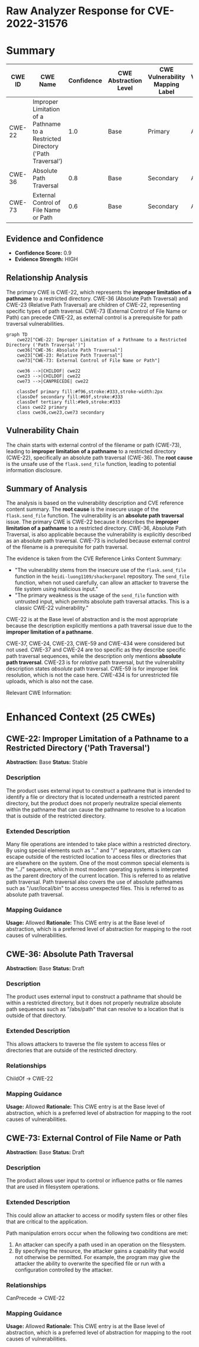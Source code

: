 # Raw Analyzer Response for CVE-2022-31576

# Summary
| CWE ID | CWE Name | Confidence | CWE Abstraction Level | CWE Vulnerability Mapping Label | CWE-Vulnerability Mapping Notes |
|---|---|---|---|---|---|
| CWE-22 | Improper Limitation of a Pathname to a Restricted Directory ('Path Traversal') | 1.0 | Base | Primary | Allowed |
| CWE-36 | Absolute Path Traversal | 0.8 | Base | Secondary | Allowed |
| CWE-73 | External Control of File Name or Path | 0.6 | Base | Secondary | Allowed |

## Evidence and Confidence

*   **Confidence Score:** 0.9
*   **Evidence Strength:** HIGH

## Relationship Analysis
The primary CWE is CWE-22, which represents the **improper limitation of a pathname** to a restricted directory. CWE-36 (Absolute Path Traversal) and CWE-23 (Relative Path Traversal) are children of CWE-22, representing specific types of path traversal. CWE-73 (External Control of File Name or Path) can precede CWE-22, as external control is a prerequisite for path traversal vulnerabilities.

```mermaid
graph TD
    cwe22["CWE-22: Improper Limitation of a Pathname to a Restricted Directory ('Path Traversal')"]
    cwe36["CWE-36: Absolute Path Traversal"]
    cwe23["CWE-23: Relative Path Traversal"]
    cwe73["CWE-73: External Control of File Name or Path"]

    cwe36 -->|CHILDOF| cwe22
    cwe23 -->|CHILDOF| cwe22
    cwe73 -->|CANPRECEDE| cwe22
    
    classDef primary fill:#f96,stroke:#333,stroke-width:2px
    classDef secondary fill:#69f,stroke:#333
    classDef tertiary fill:#9e9,stroke:#333
    class cwe22 primary
    class cwe36,cwe23,cwe73 secondary
```

## Vulnerability Chain
The chain starts with external control of the filename or path (CWE-73), leading to **improper limitation of a pathname** to a restricted directory (CWE-22), specifically an absolute path traversal (CWE-36). The **root cause** is the unsafe use of the `flask.send_file` function, leading to potential information disclosure.

## Summary of Analysis
The analysis is based on the vulnerability description and CVE reference content summary. The **root cause** is the insecure usage of the `flask.send_file` function. The vulnerability is an **absolute path traversal** issue. The primary CWE is CWE-22 because it describes the **improper limitation of a pathname** to a restricted directory. CWE-36, Absolute Path Traversal, is also applicable because the vulnerability is explicitly described as an absolute path traversal. CWE-73 is included because external control of the filename is a prerequisite for path traversal.

The evidence is taken from the CVE Reference Links Content Summary:
*   "The vulnerability stems from the insecure use of the `flask.send_file` function in the `heidi-luong1109/shackerpanel` repository. The `send_file` function, when not used carefully, can allow an attacker to traverse the file system using malicious input."
*   "The primary weakness is the usage of the `send_file` function with untrusted input, which permits absolute path traversal attacks. This is a classic CWE-22 vulnerability."

CWE-22 is at the Base level of abstraction and is the most appropriate because the description explicitly mentions a path traversal issue due to the **improper limitation of a pathname**.

CWE-37, CWE-24, CWE-23, CWE-59 and CWE-434 were considered but not used. CWE-37 and CWE-24 are too specific as they describe specific path traversal sequences, while the description only mentions **absolute path traversal**. CWE-23 is for *relative* path traversal, but the vulnerability description states *absolute* path traversal. CWE-59 is for improper link resolution, which is not the case here. CWE-434 is for unrestricted file uploads, which is also not the case.

Relevant CWE Information:

# Enhanced Context (25 CWEs)
## CWE-22: Improper Limitation of a Pathname to a Restricted Directory ('Path Traversal')
**Abstraction:** Base
**Status:** Stable

### Description
The product uses external input to construct a pathname that is intended to identify a file or directory that is located underneath a restricted parent directory, but the product does not properly neutralize special elements within the pathname that can cause the pathname to resolve to a location that is outside of the restricted directory.

### Extended Description
Many file operations are intended to take place within a restricted directory. By using special elements such as ".." and "/" separators, attackers can escape outside of the restricted location to access files or directories that are elsewhere on the system. One of the most common special elements is the "../" sequence, which in most modern operating systems is interpreted as the parent directory of the current location. This is referred to as relative path traversal. Path traversal also covers the use of absolute pathnames such as "/usr/local/bin" to access unexpected files. This is referred to as absolute path traversal.

### Mapping Guidance
**Usage:** Allowed
**Rationale:** This CWE entry is at the Base level of abstraction, which is a preferred level of abstraction for mapping to the root causes of vulnerabilities.

## CWE-36: Absolute Path Traversal
**Abstraction:** Base
**Status:** Draft

### Description
The product uses external input to construct a pathname that should be within a restricted directory, but it does not properly neutralize absolute path sequences such as "/abs/path" that can resolve to a location that is outside of that directory.

### Extended Description
This allows attackers to traverse the file system to access files or directories that are outside of the restricted directory.

### Relationships
ChildOf -> CWE-22

### Mapping Guidance
**Usage:** Allowed
**Rationale:** This CWE entry is at the Base level of abstraction, which is a preferred level of abstraction for mapping to the root causes of vulnerabilities.

## CWE-73: External Control of File Name or Path
**Abstraction:** Base
**Status:** Draft

### Description
The product allows user input to control or influence paths or file names that are used in filesystem operations.

### Extended Description
This could allow an attacker to access or modify system files or other files that are critical to the application.

Path manipulation errors occur when the following two conditions are met:
1.  An attacker can specify a path used in an operation on the filesystem.
2.  By specifying the resource, the attacker gains a capability that would not otherwise be permitted.
For example, the program may give the attacker the ability to overwrite the specified file or run with a configuration controlled by the attacker.

### Relationships
CanPrecede -> CWE-22

### Mapping Guidance
**Usage:** Allowed
**Rationale:** This CWE entry is at the Base level of abstraction, which is a preferred level of abstraction for mapping to the root causes of vulnerabilities.